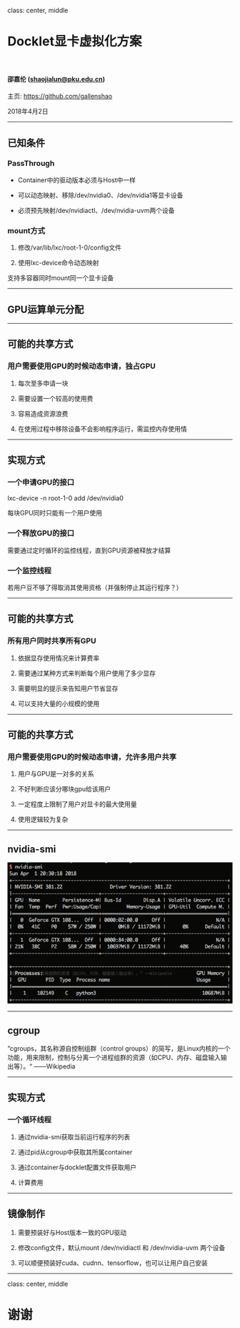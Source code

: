 class: center, middle

# Docklet显卡虚拟化方案

&nbsp;
&nbsp;

#### 邵嘉伦 (shaojialun@pku.edu.cn)  

主页: https://github.com/gallenshao

2018年4月2日

---

## 已知条件

### PassThrough

- Container中的驱动版本必须与Host中一样

- 可以动态映射、移除/dev/nvidia0、/dev/nvidia1等显卡设备

- 必须预先映射/dev/nvidiactl、/dev/nvidia-uvm两个设备

### mount方式

1. 修改/var/lib/lxc/root-1-0/config文件

2. 使用lxc-device命令动态映射

支持多容器同时mount同一个显卡设备

---

## GPU运算单元分配

---

## 可能的共享方式

### 用户需要使用GPU的时候动态申请，独占GPU

1. 每次至多申请一块

2. 需要设置一个较高的使用费

3. 容易造成资源浪费

4. 在使用过程中移除设备不会影响程序运行，需监控内存使用情

--- 

## 实现方式

### 一个申请GPU的接口

lxc-device -n root-1-0 add /dev/nvidia0

每块GPU同时只能有一个用户使用

### 一个释放GPU的接口

需要通过定时循环的监控线程，直到GPU资源被释放才结算

### 一个监控线程

若用户豆不够了得取消其使用资格（并强制停止其运行程序？）

---

## 可能的共享方式

### 所有用户同时共享所有GPU

1. 依据显存使用情况来计算费率

2. 需要通过某种方式来判断每个用户使用了多少显存

3. 需要明显的提示来告知用户节省显存

4. 可以支持大量的小规模的使用

---

## 可能的共享方式

### 用户需要使用GPU的时候动态申请，允许多用户共享

1. 用户与GPU是一对多的关系

2. 不好判断应该分哪块gpu给该用户

3. 一定程度上限制了用户对显卡的最大使用量

4. 使用逻辑较为复杂

---

## nvidia-smi

<img src="./nvidia-smi.png">

---

## cgroup

”cgroups，其名称源自控制组群（control groups）的简写，是Linux内核的一个功能，用来限制，控制与分离一个进程组群的资源（如CPU、内存、磁盘输入输出等）。“ ——Wikipedia

<ima src="./cgroup.png">

---

## 实现方式

### 一个循环线程

1. 通过nvidia-smi获取当前运行程序的列表

2. 通过pid从cgroup中获取其所属container

3. 通过container与docklet配置文件获取用户

4. 计算费用

---

## 镜像制作

1. 需要预装好与Host版本一致的GPU驱动

2. 修改config文件，默认mount /dev/nvidiactl 和 /dev/nvidia-uvm 两个设备

3. 可以顺便预装好cuda、cudnn、tensorflow，也可以让用户自己安装

---

class: center, middle

# 谢谢
